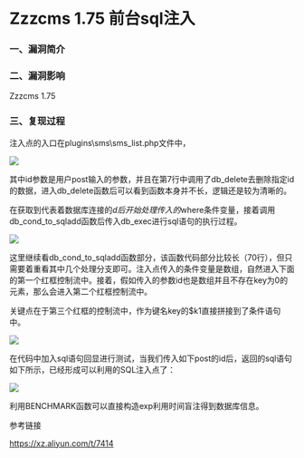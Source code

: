 # Zzzcms 1.75 前台sql注入

### 一、漏洞简介

### 二、漏洞影响

Zzzcms 1.75

### 三、复现过程

注入点的入口在plugins\sms\sms_list.php文件中，

![](images/15896941557833.png)


其中id参数是用户post输入的参数，并且在第7行中调用了db_delete去删除指定id的数据，进入db_delete函数后可以看到函数本身并不长，逻辑还是较为清晰的。

在获取到代表着数据库连接的$d后开始处理传入的$where条件变量，接着调用db_cond_to_sqladd函数后传入db_exec进行sql语句的执行过程。

![](images/15896941720401.png)


这里继续看db_cond_to_sqladd函数部分，该函数代码部分比较长（70行），但只需要着重看其中几个处理分支即可。注入点传入的条件变量是数组，自然进入下面的第一个红框控制流中。接着，假如传入的参数id也是数组并且不存在key为0的元素，那么会进入第二个红框控制流中。

关键点在于第三个红框的控制流中，作为键名key的$k1直接拼接到了条件语句中。

![](images/15896941954648.png)


在代码中加入sql语句回显进行测试，当我们传入如下post的id后，返回的sql语句如下所示，已经形成可以利用的SQL注入点了：

![](images/15896942137365.png)


利用BENCHMARK函数可以直接构造exp利用时间盲注得到数据库信息。

参考链接

https://xz.aliyun.com/t/7414